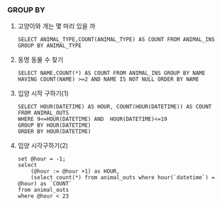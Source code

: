 ### GROUP BY

1. 고양이와 개는 몇 마리 있을 까

   ```mysql
   SELECT ANIMAL_TYPE,COUNT(ANIMAL_TYPE) AS COUNT FROM ANIMAL_INS GROUP BY ANIMAL_TYPE
   ```

   

2. 동명 동물 수 찾기

   ```mysql
   SELECT NAME,COUNT(*) AS COUNT FROM ANIMAL_INS GROUP BY NAME 
   HAVING COUNT(NAME) >=2 AND NAME IS NOT NULL ORDER BY NAME
   ```

   

3. 입양 시작 구하기(1)

   ```mysql
   SELECT HOUR(DATETIME) AS HOUR, COUNT(HOUR(DATETIME)) AS COUNT 
   FROM ANIMAL_OUTS 
   WHERE 9<=HOUR(DATETIME) AND  HOUR(DATETIME)<=19
   GROUP BY HOUR(DATETIME) 
   ORDER BY HOUR(DATETIME)
   ```

   

4. 입양 시각구하기(2)

   ```mysql
   set @hour = -1;
   select
       (@hour := @hour +1) as HOUR,
       (select count(*) from animal_outs where hour(`datetime`) = @hour) as `COUNT`
   from animal_outs 
   where @hour < 23
   ```

   